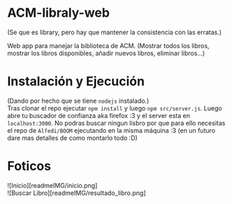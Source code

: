 # ACM-libraly-web
(Se que es library, pero hay que mantener la consistencia con las erratas.)  

Web app para manejar la biblioteca de ACM. (Mostrar todos los libros, mostrar los libros disponibles, añadir nuevos libros, eliminar libros...)

# Instalación y Ejecución
(Dando por hecho que se tiene `nodejs` instalado.)  
Tras clonar el repo ejecutar `npm install` y luego `npm src/server.js`. Luego abre tu buscador de confianza aka firefox :3 y el server esta en `localhost:3000`. No podras buscar ningun lisbro por que para ello necesitas el repo de `Alfedi/BOOM` ejecutando en la misma máquina :3 (en un futuro dare mas detalles de como montarlo todo :D)

# Foticos
![Inicio][readmeIMG/inicio.png]  
![Buscar Libro][readmeIMG/resultado_libro.png]
